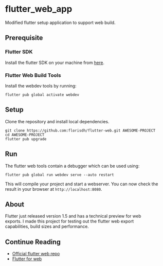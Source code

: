 # flutter_web_app

Modified flutter setup application to support web build.

## Prerequisite

### Flutter SDK
Install the flutter SDK on your machine from [here](https://flutter.dev/docs/get-started/install).

### Flutter Web Build Tools
Install the webdev tools by running:
````
flutter pub global activate webdev
````

## Setup
Clone the repository and install local dependencies.
````
git clone https://github.com:florisdh/flutter-web.git AWESOME-PROJECT
cd AWESOME-PROJECT
flutter pub upgrade
````

## Run
The flutter web tools contain a debugger which can be used using:
````
flutter pub global run webdev serve --auto restart
````
This will compile your project and start a webserver. You can now check the result in your browser at ``http://localhost:8080``.

## About
Flutter just released version 1.5 and has a technical preview for web exports. I made this project for testing out the flutter web export capabilities, build sizes and performance.

## Continue Reading
- [Official flutter web repo](https://github.com/flutter/flutter_web)
- [Flutter for web](https://flutter.dev/web)
